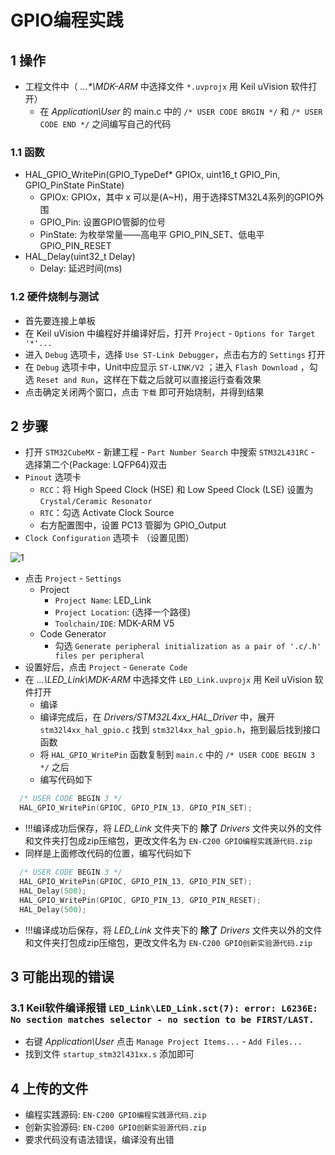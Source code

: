 # GPIO编程实践

## 1 操作

* 工程文件中（ _...\*\MDK-ARM_ 中选择文件 `*.uvprojx` 用 Keil uVision 软件打开）
  * 在 _Application\User_ 的 main.c 中的 `/* USER CODE BRGIN */` 和 `/* USER CODE END */` 之间编写自己的代码

### 1.1 函数

* HAL_GPIO_WritePin(GPIO_TypeDef* GPIOx, uint16_t GPIO_Pin, GPIO_PinState PinState)
  * GPIOx: GPIOx，其中 x 可以是(A~H)，用于选择STM32L4系列的GPIO外围
  * GPIO_Pin: 设置GPIO管脚的位号
  * PinState: 为枚举常量——高电平 GPIO_PIN_SET、低电平 GPIO_PIN_RESET
* HAL_Delay(uint32_t Delay)
  * Delay: 延迟时间(ms)

### 1.2 硬件烧制与测试

* 首先要连接上单板
* 在 Keil uVision 中编程好并编译好后，打开 `Project` - `Options for Target '*'...`
* 进入 `Debug` 选项卡，选择 `Use ST-Link Debugger`，点击右方的 `Settings` 打开
* 在 `Debug` 选项卡中，Unit中应显示 `ST-LINK/V2` ；进入 `Flash Download` ，勾选 `Reset and Run`，这样在下载之后就可以直接运行查看效果
* 点击确定关闭两个窗口，点击 `下载` 即可开始烧制，并得到结果

## 2 步骤

* 打开 `STM32CubeMX` - 新建工程 - `Part Number Search` 中搜索 `STM32L431RC` - 选择第二个(Package: LQFP64)双击
* `Pinout` 选项卡
  * `RCC`：将 High Speed Clock (HSE) 和 Low Speed Clock (LSE) 设置为 `Crystal/Ceramic Resonator`
  * `RTC`：勾选 Activate Clock Source
  * 右方配置图中，设置 PC13 管脚为 GPIO_Output
* `Clock Configuration` 选项卡 （设置见图）

![1](https://lh3.googleusercontent.com/MNNlpYMYVIC0q82AdkV3bzvZa3V-HlT1Jvvh_FY8MnZOtNapg2CbLTcITAR3E7Rr8b2H4e4RLt_dqTbjMFsD2FNmZqQ13Gd1eEwq_KvRONbYdOFMSyr9kobloLzQZx9hEkuATz8ZwJ5Nw4nyJ_UQcjKNASmrzp8i55dQ9ftjE8NeMWAIq1l2GeGuTd7FhtvNqUUe65FanLRjikvo5M6w1FcUHQmXmzVJ6i2DdmTz36cYd1zkJ7SYt445I0hcETqJ_x1oo4HBFRcq_TlB1qHcGQKakubs4n0LOQzUWfxffNZVp_nw5PDcIbzDDvaNEq7sWeJCuqZbrlN_BpMF4aCexAzSYWLn-q5XXSr-l3pT94H2ADTjydsMm2AnvweX8hnJ_87V6-LtxGFK4LROKFb42oWCc8_TfQq9TDj7yaeH1JhnfgoiYW9OOI0MoXiFw1qlIqwAB-4UOGNa41T46lgQJppez4sYSrbZ9g0TTZj-FEvH1cTEGB7unHgAUSH08ZTXUTJ1mNu_axIrV8Mg4GV41aWagQz6qiCrmGJlgKZb4ROai86tYOTLQC1xLDRF1GKUJqGxx4HGiUld37qLbpb-37YoW07Bv0NJnamrFfFyWI7onlbbP1FCg2iEiCnqgfRqKFVdzjf72oMj3AM757ArPFWOE-L4Fbe17VXaFddRXlTaQlCn363bbe5lQvohNR5HQcrHC8PspKZakWAmtKTTKzidaEEOs86jqpYXhwdFbwup9IpK0bpaNMVL2x5Z19bwLhiOd7ZSWnfdTR_WHoDCDw7Y88QolDS1VB-kgtMUWdRpMkgpnjOKGOpbbNjyaU5c4u6FYL5cSf2UX6SLkE9KnAtEDr7seyIWuUJSAA41j5NagA0eV4y9hr6-6l-3hGJr_DfiA6RLGPeB4s-g_tm2joZtVjB2sN9JwABkpPvG6y4MXvE-=w792-h417-no?authuser=0)

* 点击 `Project` - `Settings`
  * Project
    * `Project Name`: LED_Link
    * `Project Location`: (选择一个路径)
    * `Toolchain/IDE`: MDK-ARM V5
  * Code Generator
    * 勾选 `Generate peripheral initialization as a pair of '.c/.h' files per peripheral`
* 设置好后，点击 `Project` - `Generate Code`
* 在 _...\LED\_Link\MDK-ARM_ 中选择文件 `LED_Link.uvprojx` 用 Keil uVision 软件打开
  * 编译
  * 编译完成后，在 _Drivers/STM32L4xx\_HAL\_Driver_ 中，展开 `stm32l4xx_hal_gpio.c` 找到 `stm32l4xx_hal_gpio.h`，拖到最后找到接口函数
  * 将 `HAL_GPIO_WritePin` 函数复制到 `main.c` 中的 `/* USER CODE BEGIN 3 */` 之后
  * 编写代码如下

```c
  /* USER CODE BEGIN 3 */
  HAL_GPIO_WritePin(GPIOC, GPIO_PIN_13, GPIO_PIN_SET);
```

* !!!编译成功后保存，将 _LED\_Link_ 文件夹下的 __除了__ _Drivers_ 文件夹以外的文件和文件夹打包成zip压缩包，更改文件名为 `EN-C200 GPIO编程实践源代码.zip`
* 同样是上面修改代码的位置，编写代码如下

```c
  /* USER CODE BEGIN 3 */
  HAL_GPIO_WritePin(GPIOC, GPIO_PIN_13, GPIO_PIN_SET);
  HAL_Delay(500);
  HAL_GPIO_WritePin(GPIOC, GPIO_PIN_13, GPIO_PIN_RESET);
  HAL_Delay(500);
```

* !!!编译成功后保存，将 _LED\_Link_ 文件夹下的 __除了__ _Drivers_ 文件夹以外的文件和文件夹打包成zip压缩包，更改文件名为 `EN-C200 GPIO创新实验源代码.zip`

## 3 可能出现的错误

### 3.1  Keil软件编译报错 `LED_Link\LED_Link.sct(7): error: L6236E: No section matches selector - no section to be FIRST/LAST.`

* 右键 _Application\User_ 点击 `Manage Project Items...` - `Add Files...`
* 找到文件 `startup_stm32l431xx.s` 添加即可

## 4 上传的文件

* 编程实践源码: `EN-C200 GPIO编程实践源代码.zip`
* 创新实验源码: `EN-C200 GPIO创新实验源代码.zip`
* 要求代码没有语法错误，编译没有出错
